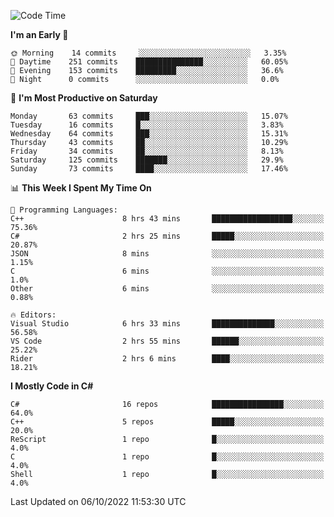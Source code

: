 <!--START_SECTION:waka-->
![Code Time](http://img.shields.io/badge/Code%20Time-844%20hrs%2029%20mins-blue)

**I'm an Early 🐤** 

```text
🌞 Morning    14 commits     ░░░░░░░░░░░░░░░░░░░░░░░░░   3.35% 
🌆 Daytime    251 commits    ███████████████░░░░░░░░░░   60.05% 
🌃 Evening    153 commits    █████████░░░░░░░░░░░░░░░░   36.6% 
🌙 Night      0 commits      ░░░░░░░░░░░░░░░░░░░░░░░░░   0.0%

```
📅 **I'm Most Productive on Saturday** 

```text
Monday       63 commits     ███░░░░░░░░░░░░░░░░░░░░░░   15.07% 
Tuesday      16 commits     █░░░░░░░░░░░░░░░░░░░░░░░░   3.83% 
Wednesday    64 commits     ███░░░░░░░░░░░░░░░░░░░░░░   15.31% 
Thursday     43 commits     ██░░░░░░░░░░░░░░░░░░░░░░░   10.29% 
Friday       34 commits     ██░░░░░░░░░░░░░░░░░░░░░░░   8.13% 
Saturday     125 commits    ███████░░░░░░░░░░░░░░░░░░   29.9% 
Sunday       73 commits     ████░░░░░░░░░░░░░░░░░░░░░   17.46%

```


📊 **This Week I Spent My Time On** 

```text
💬 Programming Languages: 
C++                      8 hrs 43 mins       ██████████████████░░░░░░░   75.36% 
C#                       2 hrs 25 mins       █████░░░░░░░░░░░░░░░░░░░░   20.87% 
JSON                     8 mins              ░░░░░░░░░░░░░░░░░░░░░░░░░   1.15% 
C                        6 mins              ░░░░░░░░░░░░░░░░░░░░░░░░░   1.0% 
Other                    6 mins              ░░░░░░░░░░░░░░░░░░░░░░░░░   0.88%

🔥 Editors: 
Visual Studio            6 hrs 33 mins       ██████████████░░░░░░░░░░░   56.58% 
VS Code                  2 hrs 55 mins       ██████░░░░░░░░░░░░░░░░░░░   25.22% 
Rider                    2 hrs 6 mins        ████░░░░░░░░░░░░░░░░░░░░░   18.21%

```

**I Mostly Code in C#** 

```text
C#                       16 repos            ████████████████░░░░░░░░░   64.0% 
C++                      5 repos             █████░░░░░░░░░░░░░░░░░░░░   20.0% 
ReScript                 1 repo              █░░░░░░░░░░░░░░░░░░░░░░░░   4.0% 
C                        1 repo              █░░░░░░░░░░░░░░░░░░░░░░░░   4.0% 
Shell                    1 repo              █░░░░░░░░░░░░░░░░░░░░░░░░   4.0%

```



 Last Updated on 06/10/2022 11:53:30 UTC
<!--END_SECTION:waka-->
